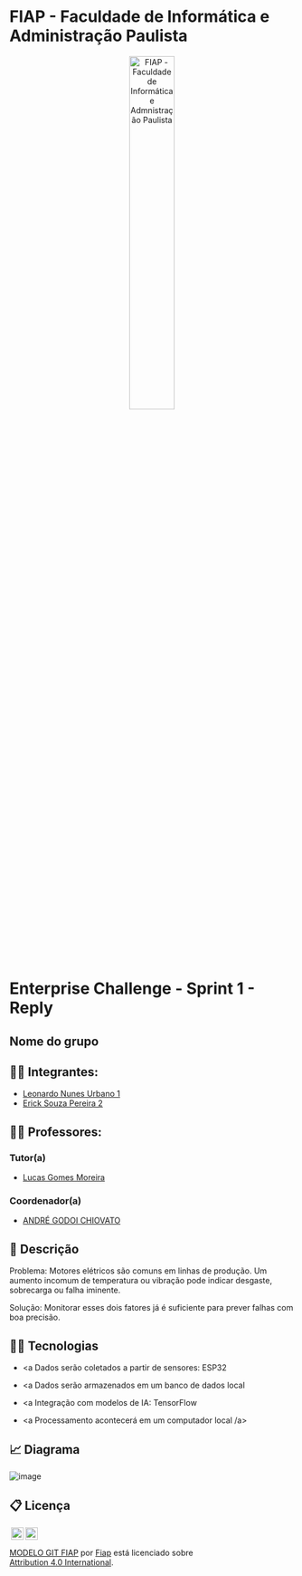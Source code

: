 # FIAP - Faculdade de Informática e Administração Paulista

<p align="center">
<a href= "https://www.fiap.com.br/"><img src="assets/logo-fiap.png" alt="FIAP - Faculdade de Informática e Admnistração Paulista" border="0" width=40% height=40%></a>
</p>

<br>

# Enterprise Challenge - Sprint 1 - Reply 

## Nome do grupo

## 👨‍🎓 Integrantes: 
- <a href="https://www.linkedin.com/company/inova-fusca">Leonardo Nunes Urbano 1</a>
- <a href="https://www.linkedin.com/company/inova-fusca">Erick Souza Pereira 2</a>

## 👩‍🏫 Professores:
### Tutor(a) 
- <a href="https://www.linkedin.com/company/inova-fusca">Lucas Gomes Moreira</a>
### Coordenador(a)
- <a href="https://www.linkedin.com/company/inova-fusca">ANDRÉ GODOI CHIOVATO</a>

## 📜 Descrição

Problema: Motores elétricos são comuns em linhas de produção. Um aumento incomum de temperatura ou vibração pode indicar desgaste, sobrecarga ou falha iminente.

Solução: Monitorar esses dois fatores já é suficiente para prever falhas com boa precisão.

## 🧑‍💻 Tecnologias
- <a Dados serão coletados a partir de sensores: ESP32</a>

- <a Dados serão armazenados em um banco de dados local</a>

- <a Integração com modelos de IA: TensorFlow</a>

- <a Processamento acontecerá em um computador local /a>

## 📈 Diagrama

![image](https://github.com/user-attachments/assets/039fc19c-f1d1-469d-8e20-b77a47b1670b)

## 📋 Licença

<img style="height:22px!important;margin-left:3px;vertical-align:text-bottom;" src="https://mirrors.creativecommons.org/presskit/icons/cc.svg?ref=chooser-v1"><img style="height:22px!important;margin-left:3px;vertical-align:text-bottom;" src="https://mirrors.creativecommons.org/presskit/icons/by.svg?ref=chooser-v1"><p xmlns:cc="http://creativecommons.org/ns#" xmlns:dct="http://purl.org/dc/terms/"><a property="dct:title" rel="cc:attributionURL" href="https://github.com/agodoi/template">MODELO GIT FIAP</a> por <a rel="cc:attributionURL dct:creator" property="cc:attributionName" href="https://fiap.com.br">Fiap</a> está licenciado sobre <a href="http://creativecommons.org/licenses/by/4.0/?ref=chooser-v1" target="_blank" rel="license noopener noreferrer" style="display:inline-block;">Attribution 4.0 International</a>.</p>

